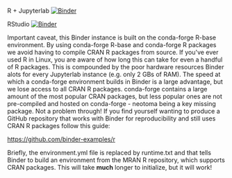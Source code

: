 R + Jupyterlab [![Binder](https://mybinder.org/badge_logo.svg)](https://mybinder.org/v2/gh/davidfastovich/R-Jupyter-Tutorial/main?urlpath=lab)

RStudio [![Binder](https://mybinder.org/badge_logo.svg)](https://mybinder.org/v2/gh/davidfastovich/R-Jupyter-Tutorial/main?urlpath=rstudio)

Important caveat, this Binder instance is built on the conda-forge R-base environment. By using conda-forge R-base and conda-forge R packages we avoid having to compile CRAN R packages from source. If you've ever used R in Linux, you are aware of how long this can take for even a handful of R packages. This is compounded by the poor hardware resources Binder alots for every Jupyterlab instance (e.g. only 2 GBs of RAM). The speed at which a conda-forge environment builds in Binder is a large advantage, but we lose access to all CRAN R packages. conda-forge contains a large amount of the most popular CRAN packages, but less popular ones are not pre-compiled and hosted on conda-forge - neotoma being a key missing package. Not a problem through! If you find yourself wanting to produce a GitHub repository that works with Binder for reproducibility and still uses CRAN R packages follow this guide:

https://github.com/binder-examples/r

Briefly, the environment.yml file is replaced by runtime.txt and that tells Binder to build an environment from the MRAN R repository, which supports CRAN packages. This will take **much** longer to initialize, but it will work!
